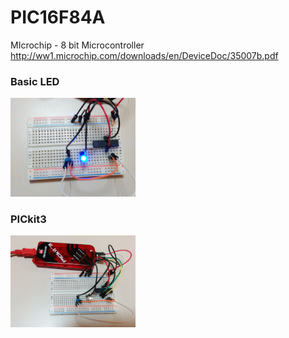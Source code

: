 PIC16F84A
===============

MIcrochip - 8 bit Microcontroller<br>
http://ww1.microchip.com/downloads/en/DeviceDoc/35007b.pdf

### Basic LED
<img src="https://raw.githubusercontent.com/ohwada/PIC16F84A/master/basic_led/device.png" width="200" />

### PICkit3
<img src="https://raw.githubusercontent.com/ohwada/PIC16F84A/master/pickit3/device.png" width="200" />
